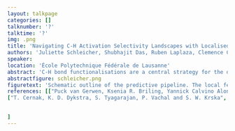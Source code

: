 ```yaml
---
layout: talkpage
categories: []
talknumber: '?'
talktime: '?'
img: .png
title: 'Navigating C-H Activation Selectivity Landscapes with Localised Featurisations'
authors: 'Juliette Schleicher, Shubhajit Das, Ruben Laplaza, Clemence Corminboeuf'
speaker: 
location: 'École Polytechnique Fédérale de Lausanne'
abstract: 'C-H bond functionalisations are a central strategy for the development of efficient synthetic routes, particularly for complex molecules. Due to the myriad of available C-H bonds, regioselectivity predictions are crucial to aid and facilitate the efficient discovery of accessible pathways. Regioselectivity predictions with physics-based representations, one of the most accurate approaches [1], are often based on intermediate or even transition state structures, which prove challenging to assemble. In this context, we pivot towards using only the substrate structures for regioselectivity predictions of the direct arylation reaction, a prevalent pathway within a medicinal chemist’s toolbox [2]. We present a local, substrate-based featurisation for predicting reaction properties using computed data, thus expediting the predictive workflow by achieving independence from intermediate structures. Additionally, we introduce the database Arylation-24-TS comprising computed transition state barriers for the regioselectivity-inducing step of the direct arylation reaction.'
abstractfigure: schleicher.png
figuretext: 'Schematic outline of the predictive pipeline. The local featurisation is created based on the C-H environment in the substrate structure and the product, subsequently, ML models are trained with those featurisations on the computed reaction properties, allowing us to predict regioselectivities based on the trained models.'
references: [["Puck van Gerwen, Ksenia R. Briling, Yannick Calvino Alonso, Malte Franke  and  Clemence Corminboeuf", Digital Discovery, 2024, Accepted Manuscript],
["T. Cernak, K. D. Dykstra, S. Tyagarajan, P. Vachal and S. W. Krska", Chem. Soc. Rev., 2016, 45, 546-576]

    
]
---
```

